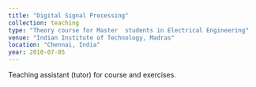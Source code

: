 ```yaml
---
title: "Digital Signal Processing"
collection: teaching
type: "Theory course for Master  students in Electrical Engineering"
venue: "Indian Institute of Technology, Madras"
location: "Chennai, India"
year: 2010-07-05
---
```

Teaching assistant (tutor) for course and exercises.
